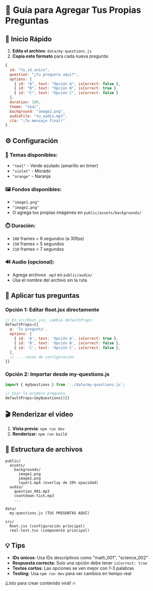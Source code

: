 # 📝 Guía para Agregar Tus Propias Preguntas

## 🚀 Inicio Rápido

1. **Edita el archivo**: `data/my-questions.js`
2. **Copia este formato** para cada nueva pregunta:

```javascript
{
  id: "tu_id_unico",
  question: "¿Tu pregunta aquí?",
  options: [
    { id: "A", text: "Opción A", isCorrect: false },
    { id: "B", text: "Opción B", isCorrect: true },
    { id: "C", text: "Opción C", isCorrect: false }
  ],
  duration: 180,
  theme: "teal",
  background: "image2.png",
  audioFile: "tu_audio.mp3",
  cta: "¡Tu mensaje final!"
}
```

## ⚙️ Configuración

### 🎨 Temas disponibles:
- `"teal"` - Verde azulado (amarillo en timer)
- `"violet"` - Morado  
- `"orange"` - Naranja

### 🖼️ Fondos disponibles:
- `"image1.png"`
- `"image2.png"`
- O agrega tus propias imágenes en `public/assets/backgrounds/`

### ⏱️ Duración:
- `180` frames = 6 segundos (a 30fps)
- `150` frames = 5 segundos
- `210` frames = 7 segundos

### 🔊 Audio (opcional):
- Agrega archivos `.mp3` en `public/audio/`
- Usa el nombre del archivo sin la ruta

## 📄 Aplicar tus preguntas

### Opción 1: Editar Root.jsx directamente
```javascript
// En src/Root.jsx, cambia defaultProps:
defaultProps={{
  q: 'Tu pregunta',
  options: [
    { id: 'A', text: 'Opción A', isCorrect: true },
    { id: 'B', text: 'Opción B', isCorrect: false },
    { id: 'C', text: 'Opción C', isCorrect: false },
  ],
  // ... resto de configuración
}}
```

### Opción 2: Importar desde my-questions.js
```javascript
import { myQuestions } from '../data/my-questions.js';

// Usar la primera pregunta
defaultProps={myQuestions[0]}
```

## 🎬 Renderizar el video

1. **Vista previa**: `npm run dev`
2. **Renderizar**: `npm run build`

## 📁 Estructura de archivos

```
public/
  assets/
    backgrounds/
      image1.png
      image2.png
      layer1.mp4 (overlay de 20% opacidad)
  audio/
    question_001.mp3
    countdown-tick.mp3
    ...

data/
  my-questions.js (TUS PREGUNTAS AQUÍ)

src/
  Root.jsx (configuración principal)
  reel-test.tsx (componente principal)
```

## 💡 Tips

- **IDs únicos**: Usa IDs descriptivos como "math_001", "science_002"
- **Respuesta correcta**: Solo una opción debe tener `isCorrect: true`
- **Textos cortos**: Las opciones se ven mejor con 1-3 palabras
- **Testing**: Usa `npm run dev` para ver cambios en tiempo real

¡Listo para crear contenido viral! 🔥
